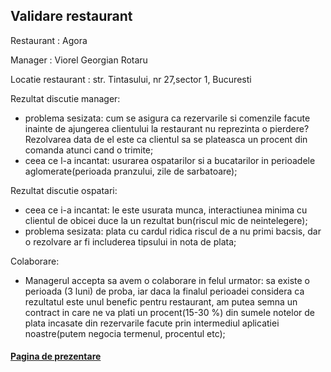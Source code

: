 ## Validare restaurant

Restaurant : Agora

Manager : Viorel Georgian Rotaru

Locatie restaurant : str. Tintasului, nr 27,sector 1, Bucuresti

Rezultat discutie manager:
- problema sesizata: cum se asigura ca rezervarile si comenzile facute inainte de ajungerea clientului la restaurant nu reprezinta o pierdere? Rezolvarea data de el este ca clientul sa se plateasca un procent din comanda atunci cand o trimite;
- ceea ce l-a incantat: usurarea ospatarilor si a bucatarilor in perioadele aglomerate(perioada pranzului, zile de sarbatoare);

Rezultat discutie ospatari:
- ceea ce i-a incantat: le este usurata munca, interactiunea minima cu clientul de obicei duce la un rezultat bun(riscul mic de neintelegere);
- problema sesizata: plata cu cardul ridica riscul de a nu primi bacsis, dar o rezolvare ar fi  includerea tipsului in nota de plata;

Colaborare:
- Managerul accepta sa avem o colaborare in felul urmator: sa existe o perioada (3 luni) de proba, iar daca la finalul perioadei considera ca rezultatul este unul benefic pentru restaurant, am putea semna un contract in care ne va plati un procent(15-30 %) din sumele notelor de plata incasate din rezervarile facute prin intermediul aplicatiei noastre(putem negocia termenul, procentul etc);

#### [Pagina de prezentare](https://book-a-table.github.io/fiki/)
